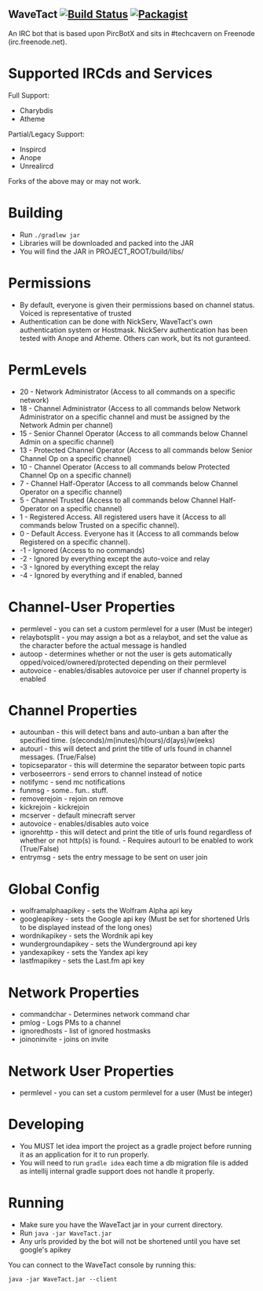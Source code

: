 WaveTact [![Build Status](https://travis-ci.org/TechCavern/WaveTact.svg?branch=master)](https://travis-ci.org/TechCavern/WaveTact) [![Packagist](https://img.shields.io/badge/license-MIT-blue.svg)](https://github.com/TechCavern/WaveTact/blob/master/license.md)
--------

An IRC bot that is based upon PircBotX and sits in #techcavern on Freenode (irc.freenode.net).

Supported IRCds and Services
============================

Full Support:
- Charybdis
- Atheme

Partial/Legacy Support:
- Inspircd
- Anope
- Unrealircd

Forks of the above may or may not work.

Building
========
- Run `./gradlew jar`
- Libraries will be downloaded and packed into the JAR
- You will find the JAR in PROJECT_ROOT/build/libs/

Permissions
===========
- By default, everyone is given their permissions based on channel status. Voiced is representative of trusted
- Authentication can be done with NickServ, WaveTact's own authentication system or Hostmask. NickServ authentication has been tested with Anope and Atheme. Others can work, but its not guranteed.

PermLevels
==========
- 20 - Network Administrator (Access to all commands on a specific network)
- 18 - Channel Administrator (Access to all commands below Network Administrator on a specific channel and must be assigned by the Network Admin per channel)
- 15 - Senior Channel Operator (Access to all commands below Channel Admin on a specific channel)
- 13 - Protected Channel Operator (Access to all commands below Senior Channel Op on a specific channel)
- 10 - Channel Operator (Access to all commands below Protected Channel Op on a specific channel)
- 7 - Channel Half-Operator (Access to all commands below Channel Operator on a specific channel)
- 5 - Channel Trusted (Access to all commands below Channel Half-Operator on a specific channel)
- 1 - Registered Access. All registered users have it (Access to all commands below Trusted on a specific channel).
- 0 - Default Access. Everyone has it (Access to all commands below Registered on a specific channel).
- -1 - Ignored (Access to no commands)
- -2 - Ignored by everything except the auto-voice and relay
- -3 - Ignored by everything except the relay
- -4 - Ignored by everything and if enabled, banned

Channel-User Properties
=======================
- permlevel - you can set a custom permlevel for a user (Must be integer)
- relaybotsplit - you may assign a bot as a relaybot, and set the value as the character before the actual message is handled
- autoop - determines whether or not the user is gets automatically opped/voiced/ownered/protected depending on their permlevel
- autovoice - enables/disables autovoice per user if channel property is enabled

Channel Properties
==================
- autounban - this will detect bans and auto-unban a ban after the specified time. (s(econds)/m(inutes)/h(ours)/d(ays)/w(eeks)
- autourl - this will detect and print the title of urls found in channel messages. (True/False)
- topicseparator - this will determine the separator between topic parts
- verboseerrors - send errors to channel instead of notice
- notifymc - send mc notifications
- funmsg - some.. fun.. stuff.
- removerejoin - rejoin on remove
- kickrejoin - kickrejoin
- mcserver - default minecraft server
- autovoice - enables/disables auto voice
- ignorehttp - this will detect and print the title of urls found regardless of whether or not http(s) is found. - Requires autourl to be enabled to work (True/False)
- entrymsg - sets the entry message to be sent on user join

Global Config
=================
- wolframalphaapikey - sets the Wolfram Alpha api key
- googleapikey - sets the Google api key (Must be set for shortened Urls to be displayed instead of the long ones)
- wordnikapikey - sets the Wordnik api key
- wundergroundapikey - sets the Wunderground api key
- yandexapikey - sets the Yandex api key
- lastfmapikey - sets the Last.fm api key

Network Properties
=================
- commandchar - Determines network command char
- pmlog - Logs PMs to a channel
- ignoredhosts - list of ignored hostmasks
- joinoninvite - joins on invite

Network User Properties
=================
- permlevel - you can set a custom permlevel for a user (Must be integer)

Developing
==========
- You MUST let idea import the project as a gradle project before running it as an application for it to run properly.
- You will need to run `gradle idea` each time a db migration file is added as intellij internal gradle support does not handle it properly.

Running
=======
- Make sure you have the WaveTact jar in your current directory.
- Run `java -jar WaveTact.jar`
- Any urls provided by the bot will not be shortened until you have set google's apikey

You can connect to the WaveTact console by running this:
````
java -jar WaveTact.jar --client
````
